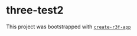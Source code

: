 # three-test2

This project was bootstrapped with [`create-r3f-app`](https://github.com/utsuboco/create-r3f-app)